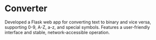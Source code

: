 # Converter
 Developed a Flask web app for converting text to binary and vice versa, supporting 0-9, A-Z, a-z, and special symbols. Features a user-friendly interface and stable, network-accessible operation.
